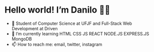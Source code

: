 # Hello world! I’m Danilo 🙋‍♂️

- 👀 Student of Computer Science at UFJF and Full-Stack Web Development at Driven
- 🌱 I’m currently learning HTML CSS JS REACT NODE.JS EXPRESS.JS MongoDB
- 📫 How to reach me: email, twitter, instagram
